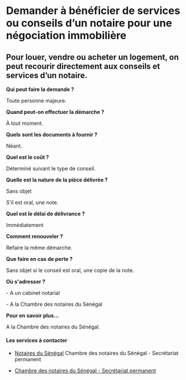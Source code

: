 # Demander à bénéficier de services ou conseils d’un notaire pour une négociation immobilière

Pour louer, vendre ou acheter un logement, on peut recourir directement aux conseils et services d’un notaire.
--------------------------------------------------------------------------------------------------------------

**Qui peut faire la demande ?**

Toute personne majeure.

**Quand peut-on effectuer la démarche ?**

À tout moment.

**Quels sont les documents à fournir ?**

Néant.

**Quel est le coût ?**

Déterminé suivant le type de conseil.

**Quelle est la nature de la pièce délivrée ?**

Sans objet

S'il est oral, une note.

**Quel est le délai de délivrance ?**

Immédiatement

**Comment renouveler ?**

Refaire la même démarche.

**Que faire en cas de perte ?**

Sans objet si le conseil est oral, une copie de la note.

**Où s'adresser ?**

\- A un cabinet notarial

\- A la Chambre des notaires du Sénégal  

**Pour en savoir plus…**

A la Chambre des notaires du Sénégal.

#### Les services à contacter

*   [Notaires du Sénégal](../../../services/notaires-du-senegal.md) Chambre des notaires du Sénégal - Secrétariat permanent  
    
*   [Chambre des notaires du Sénégal - Secrétariat permanent](../../../services/chambre-des-notaires-du-senegal-secretariat-permanent.md)